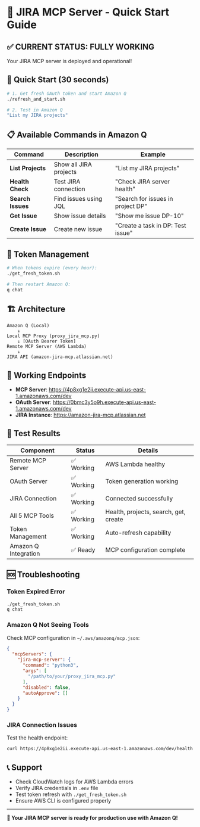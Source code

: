 # 🚀 JIRA MCP Server - Quick Start Guide

## ✅ **CURRENT STATUS: FULLY WORKING**

Your JIRA MCP server is deployed and operational!

## 🎯 **Quick Start (30 seconds)**

```bash
# 1. Get fresh OAuth token and start Amazon Q
./refresh_and_start.sh

# 2. Test in Amazon Q
"List my JIRA projects"
```

## 📋 **Available Commands in Amazon Q**

| Command | Description | Example |
|---------|-------------|---------|
| **List Projects** | Show all JIRA projects | "List my JIRA projects" |
| **Health Check** | Test JIRA connection | "Check JIRA server health" |
| **Search Issues** | Find issues using JQL | "Search for issues in project DP" |
| **Get Issue** | Show issue details | "Show me issue DP-10" |
| **Create Issue** | Create new issue | "Create a task in DP: Test issue" |

## 🔄 **Token Management**

```bash
# When tokens expire (every hour):
./get_fresh_token.sh

# Then restart Amazon Q:
q chat
```

## 🏗️ **Architecture**

```
Amazon Q (Local) 
    ↓
Local MCP Proxy (proxy_jira_mcp.py)
    ↓ [OAuth Bearer Token]
Remote MCP Server (AWS Lambda)
    ↓
JIRA API (amazon-jira-mcp.atlassian.net)
```

## 🔗 **Working Endpoints**

- **MCP Server**: https://4p8xg1e2ii.execute-api.us-east-1.amazonaws.com/dev
- **OAuth Server**: https://0bmc3y5o9h.execute-api.us-east-1.amazonaws.com/dev
- **JIRA Instance**: https://amazon-jira-mcp.atlassian.net

## 🧪 **Test Results**

| Component | Status | Details |
|-----------|--------|---------|
| Remote MCP Server | ✅ Working | AWS Lambda healthy |
| OAuth Server | ✅ Working | Token generation working |
| JIRA Connection | ✅ Working | Connected successfully |
| All 5 MCP Tools | ✅ Working | Health, projects, search, get, create |
| Token Management | ✅ Working | Auto-refresh capability |
| Amazon Q Integration | ✅ Ready | MCP configuration complete |

## 🆘 **Troubleshooting**

### **Token Expired Error**
```bash
./get_fresh_token.sh
q chat
```

### **Amazon Q Not Seeing Tools**
Check MCP configuration in `~/.aws/amazonq/mcp.json`:
```json
{
  "mcpServers": {
    "jira-mcp-server": {
      "command": "python3",
      "args": [
        "/path/to/your/proxy_jira_mcp.py"
      ],
      "disabled": false,
      "autoApprove": []
    }
  }
}
```

### **JIRA Connection Issues**
Test the health endpoint:
```bash
curl https://4p8xg1e2ii.execute-api.us-east-1.amazonaws.com/dev/health
```

## 📞 **Support**

- Check CloudWatch logs for AWS Lambda errors
- Verify JIRA credentials in `.env` file
- Test token refresh with `./get_fresh_token.sh`
- Ensure AWS CLI is configured properly

---

**🎉 Your JIRA MCP server is ready for production use with Amazon Q!**
